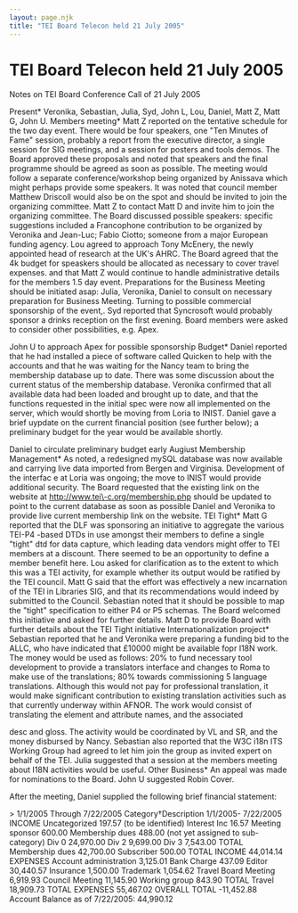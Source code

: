 ```yaml
---
layout: page.njk
title: "TEI Board Telecon held 21 July 2005"
---
```

# TEI Board Telecon held 21 July 2005





 
 Notes on TEI Board Conference Call of 21 July 2005
 
 
 Present* Veronika, Sebastian, Julia, Syd, John L, Lou, Daniel, Matt Z, Matt G, John U.
Members meeting* Matt Z reported on the tentative schedule for the two day event. There would be
 four speakers, one "Ten Minutes of Fame" session, probably a report from the
 executive director, a single session for SIG meetings, and a session for posters
 and tools demos. The Board approved these proposals and noted that speakers and
 the final programme should be agreed as soon as possible. The meeting would follow
 a separate conference/workshop being organized by Anissava which might perhaps
 provide some speakers. It was noted that council member Matthew Driscoll would
 also be on the spot and should be invited to join the organizing committee. 
 Matt Z to contact Matt D and invite him to join
 the organizing committee. The Board discussed possible speakers:
 specific suggestions included a Francophone contribution to be organized by
 Veronika and Jean\-Luc; Fabio Ciotto; someone from a major European funding agency.
 Lou agreed to approach Tony McEnery, the newly appointed head of research at the
 UK's AHRC. The Board agreed that the 4k budget for speaskers should be allocated
 as necessary to cover travel expenses. and that Matt Z would continue to handle
 administrative details for the members 1\.5 day event. Preparations for the
 Business Meeting should be initiated asap: 
 Julia, Veronika, Daniel to consult on necessary preparation for Business
 Meeting. Turning to possible commercial sponsorship of the event,. Syd
 reported that Syncrosoft would probably sponsor a drinks reception on the first
 evening. Board members were asked to consider other possibilities, e.g. Apex.
 
 John U to approach Apex for possible
 sponsorship
Budget* Daniel reported that he had installed a piece of software called Quicken to
 help with the accounts and that he was waiting for the Nancy team to bring the
 membership database up to date. There was some discussion about the current status
 of the membership database. Veronika confirmed that all available data had been
 loaded and brought up to date, and that the functions requested in the initial
 spec were now all implemented on the server, which would shortly be moving from
 Loria to INIST. Daniel gave a brief uypdate on the current financial position (see
 further below); a preliminary budget for the year would be available shortly.
 
 Daniel to circulate preliminary budget
 early Augiust
Membership Management* As noted, a redesigned mySQL database was now available and carrying live data
 imported from Bergen and Virginisa. Development of the interfac e at Loria was
 ongoing; the move to INIST would provide additional security. The Board requested
 that the existing link on the website at http://www.tei\-c.org/membership.php
 should be updated to point to the current database as soon as possible 
 Daniel and Veronika to provide live current
 membership link on the website.
TEI Tight* Matt G reported that the DLF was sponsoring an initiative to aggregate the
 various TEI\-P4 \-based DTDs in use amongst their members to define a single "tight"
 dtd for data capture, which leading data vendors might offer to TEI members at a
 discount. There seemed to be an opportunity to define a member benefit here. Lou
 asked for clarification as to the extent to which this was a TEI activity, for
 example whether its output would be ratified by the TEI council. Matt G said that
 the effort was effectively a new incarnation of the TEI in Libraries SIG, and that
 its recommendations would indeed by submitted to the Council. Sebastian noted that
 it should be possible to map the "tight" specification to either P4 or P5 schemas.
 The Board welcomed this initiative and asked for further details. 
 Matt D to provide Board with further details
 about the TEI Tight initiative
Internationalization project* Sebastian reported that he and Veronika were preparing a funding bid to the
 ALLC, who have indicated that £10000 might be available fopr I18N work. The money
 would be used as follows: 20% to fund necessary tool development to provide a
 translators interface and changes to Roma to make use of the translations; 80%
 towards commissioning 5 language translations. Although this would not pay for
 professional translation, it would make significant contribution to existing
 translation activities such as that currently underway within AFNOR. The work
 would consist of translating the element and attribute names, and the associated
 
 desc and 
 gloss. The activity would be coordinated by VL and
 SR, and the money disbursed by Nancy. Sebastian also reported that the W3C i18n
 ITS Working Group had agreed to let him join the group as invited expert on behalf
 of the TEI. Julia suggested that a session at the members meeting about I18N
 activities would be useful.
Other Business* An appeal was made for nominations to the Board. John U suggested Robin Cover.


After the meeting, Daniel supplied the following brief financial statement:
 


\> 1/1/2005 Through 7/22/2005 Category†Description 1/1/2005\- 7/22/2005
 INCOME Uncategorized 197\.57 (to be identified) Interest Inc 16\.57 Meeting sponsor
 600\.00 Membership dues 488\.00 (not yet assigned to sub\-category) Div 0 24,970\.00
 Div 2 9,699\.00 Div 3 7,543\.00 TOTAL Membership dues 42,700\.00 Subscriber 500\.00
 TOTAL INCOME 44,014\.14 EXPENSES Account administration 3,125\.01 Bank Charge 437\.09
 Editor 30,440\.57 Insurance 1,500\.00 Trademark 1,054\.62 Travel Board Meeting
 6,919\.93 Council Meeting 11,145\.90 Working group 843\.90 TOTAL Travel 18,909\.73
 TOTAL EXPENSES 55,467\.02 OVERALL TOTAL \-11,452\.88 Account Balance as of 7/22/2005:
 44,990\.12 



